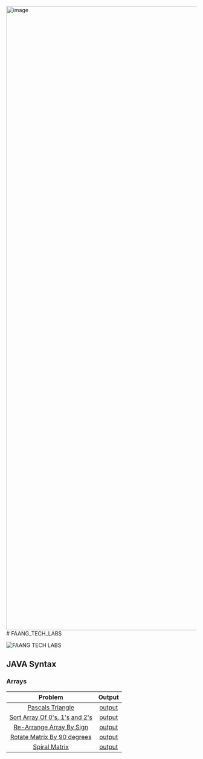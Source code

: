 <img width="1650" alt="image" src="https://github.com/user-attachments/assets/9fe279bd-2c53-439b-aae9-7719c7eccf2c" /># FAANG_TECH_LABS

![FAANG TECH LABS](https://faangtechlab.com/frontend/faang/faang/logo.png)

## JAVA Syntax

### Arrays
| Problem | Output |
|:---------------:| :-------------------------------:|
|[Pascals Triangle](./Arrays/PascalTriangle.java) | [output](./Arrays/outputs.md###pascal-triangle)   
|[Sort Array Of 0's, 1's and 2's](./Arrays/SortArrayOf012.java) | [output](./Arrays/outputs.md###sort-array-012)
|[Re-Arrange Array By Sign](./Arrays/RearrangeArrayBySign.java) | [output](./Arrays/outputs.md###pascal-triangle)   
|[Rotate Matrix By 90 degrees](./Arrays/RotateMatrixBy90.java) | [output](./Arrays/outputs.md###pascal-triangle)   
|[Spiral Matrix](./Arrays/SpiralMatrix.java) | [output](./Arrays/outputs.md###pascal-triangle)   



